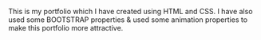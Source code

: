 This is my portfolio which I have created using HTML and CSS.
I have also used some BOOTSTRAP properties & used some animation properties to make this portfolio more attractive.
